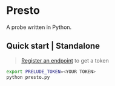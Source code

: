# Presto

A probe written in Python. 

## Quick start | Standalone

> [Register an endpoint](https://docs.preludesecurity.com/docs/probes#registering-endpoints) to get a token

```bash
export PRELUDE_TOKEN=<YOUR TOKEN>
python presto.py
```
